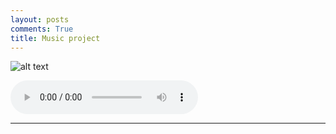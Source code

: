 ```yaml
---
layout: posts
comments: True
title: Music project
---
```



![alt text]({{pooria159.github.io}}\assets\images\music.jpg)

![my_music]({{pooria159.github.io}}\assets\images\finaly.mp3)






---

